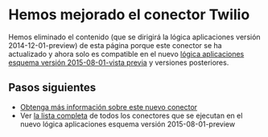 <properties
   pageTitle="Usando el conector Twilio en las aplicaciones de lógica | Servicio de aplicaciones de Microsoft Azure"
   description="Cómo crear y configurar la aplicación conector Twilio o API y usarla en una aplicación de la lógica de servicio de la aplicación de Azure"
   services="logic-apps"
   documentationCenter=".net,nodejs,java"
   authors="msftman"
   manager="erikre"
   editor=""/>

<tags
   ms.service="logic-apps"
   ms.devlang="multiple"
   ms.topic="article"
   ms.tgt_pltfrm="na"
   ms.workload="integration"
   ms.date="04/19/2016"
   ms.author="deonhe"/>


# <a name="weve-improved-the-twilio-connector"></a>Hemos mejorado el conector Twilio 

Hemos eliminado el contenido (que se dirigirá la lógica aplicaciones versión 2014-12-01-preview) de esta página porque este conector se ha actualizado y ahora solo es compatible en el nuevo [lógica aplicaciones esquema versión 2015-08-01-vista previa](./app-service-logic-schema-2015-08-01.md) y versiones posteriores. 


## <a name="next-steps"></a>Pasos siguientes    

- [Obtenga más información sobre este nuevo conector](../connectors/connectors-create-api-twilio.md)
- Ver [la lista completa](../connectors/apis-list.md) de todos los conectores que se ejecutan en el nuevo lógica aplicaciones esquema versión 2015-08-01-preview  